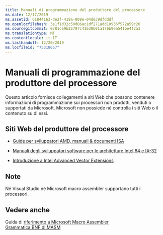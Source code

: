 ```yaml
---
title: Manuali di programmazione del produttore del processore
ms.date: 12/17/2019
ms.assetid: 61844163-de2f-419a-808e-04de39dfdddf
ms.openlocfilehash: 3e1f1d32c50d86ac1df271add10936f572a59c20
ms.sourcegitcommit: 0781c69b22797c41630601a176b9ea541be4f2a3
ms.translationtype: MT
ms.contentlocale: it-IT
ms.lasthandoff: 12/20/2019
ms.locfileid: "75318657"
---
```

# <a name="processor-manufacturer-programming-manuals"></a>Manuali di programmazione del produttore del processore

Questo articolo fornisce collegamenti a siti Web che possono contenere informazioni di programmazione sui processori non prodotti, venduti o supportati da Microsoft. Microsoft non possiede né controlla i siti Web o il contenuto su di essi.

## <a name="processor-manufacturer-websites"></a>Siti Web del produttore del processore

- [Guide per sviluppatori AMD, manuali & documenti ISA](https://developer.amd.com/resources/developer-guides-manuals/)

- [Manuali degli sviluppatori software per le architetture Intel 64 e IA-32](https://software.intel.com/articles/intel-sdm)

- [Introduzione a Intel Advanced Vector Extensions](https://software.intel.com/articles/introduction-to-intel-advanced-vector-extensions)

## <a name="remarks"></a>Note

Né Visual Studio né Microsoft macro assembler supportano tutti i processori.

## <a name="see-also"></a>Vedere anche

Guida di [riferimento a Microsoft Macro Assembler](microsoft-macro-assembler-reference.md)\
[Grammatica BNF di MASM](masm-bnf-grammar.md)
